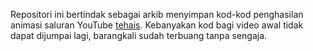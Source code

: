 Repositori ini bertindak sebagai arkib menyimpan kod-kod penghasilan animasi
saluran YouTube [tehais](https://www.youtube.com/channel/UC1bhH5lsAbJJOjDggHwbJYw).
Kebanyakan kod bagi video awal tidak dapat dijumpai lagi, 
barangkali sudah terbuang tanpa sengaja.
